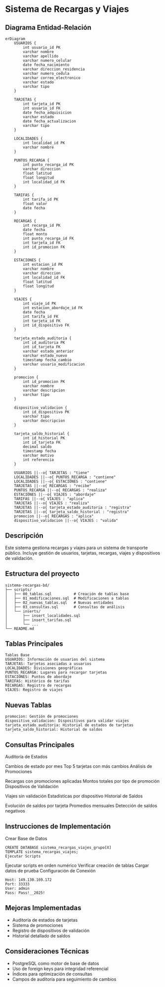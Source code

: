 # Sistema de Recargas y Viajes

## Diagrama Entidad-Relación

```mermaid
erDiagram
    USUARIOS {
        int usuario_id PK
        varchar nombre
        varchar apellido
        varchar numero_celular
        date fecha_nacimiento
        varchar direccion_residencia
        varchar numero_cedula
        varchar correo_electronico
        varchar estado
        varchar tipo
    }

    TARJETAS {
        int tarjeta_id PK
        int usuario_id FK
        date fecha_adquisicion
        varchar estado
        date fecha_actualizacion
        varchar tipo
    }

    LOCALIDADES {
        int localidad_id PK
        varchar nombre
    }

    PUNTOS_RECARGA {
        int punto_recarga_id PK
        varchar direccion
        float latitud
        float longitud
        int localidad_id FK
    }

    TARIFAS {
        int tarifa_id PK
        float valor
        date fecha
    }

    RECARGAS {
        int recarga_id PK
        date fecha
        float monto
        int punto_recarga_id FK
        int tarjeta_id FK
        int id_promocion FK
    }

    ESTACIONES {
        int estacion_id PK
        varchar nombre
        varchar direccion
        int localidad_id FK
        float latitud
        float longitud
    }

    VIAJES {
        int viaje_id PK
        int estacion_abordaje_id FK
        date fecha
        int tarifa_id FK
        int tarjeta_id FK
        int id_dispositivo FK
    }

    tarjeta_estado_auditoria {
        int id_auditoria PK
        int id_tarjeta FK
        varchar estado_anterior
        varchar estado_nuevo
        timestamp fecha_cambio
        varchar usuario_modificacion
    }

    promocion {
        int id_promocion PK
        varchar nombre
        varchar descripcion
        varchar tipo
    }

    dispositivo_validacion {
        int id_dispositivo PK
        varchar tipo
        varchar descripcion
    }

    tarjeta_saldo_historial {
        int id_historial PK
        int id_tarjeta FK
        decimal saldo
        timestamp fecha
        varchar motivo
        int referencia
    }

    USUARIOS ||--o{ TARJETAS : "tiene"
    LOCALIDADES ||--o{ PUNTOS_RECARGA : "contiene"
    LOCALIDADES ||--o{ ESTACIONES : "contiene"
    TARJETAS ||--o{ RECARGAS : "recibe"
    PUNTOS_RECARGA ||--o{ RECARGAS : "realiza"
    ESTACIONES ||--o{ VIAJES : "abordaje"
    TARIFAS ||--o{ VIAJES : "aplica"
    TARJETAS ||--o{ VIAJES : "realiza"
    TARJETAS ||--o{ tarjeta_estado_auditoria : "registra"
    TARJETAS ||--o{ tarjeta_saldo_historial : "registra"
    promocion ||--o{ RECARGAS : "aplica"
    dispositivo_validacion ||--o{ VIAJES : "valida"
```

## Descripción

Este sistema gestiona recargas y viajes para un sistema de transporte público. Incluye gestión de usuarios, tarjetas, recargas, viajes y dispositivos de validación.

## Estructura del proyecto


```
sistema-recargas-bd/
├── scripts/
│   ├── 00_tablas.sql          # Creación de tablas base
│   ├── 01_modificaciones.sql  # Modificaciones a tablas
│   ├── 02_nuevas_tablas.sql   # Nuevas entidades
│   ├── 03_consultas.sql       # Consultas de análisis
│   └── inserts/
│       ├── insert_localidades.sql
│       ├── insert_tarifas.sql
│       └── ...
└── README.md
```

## Tablas Principales
```
Tablas Base
USUARIOS: Información de usuarios del sistema
TARJETAS: Tarjetas asociadas a usuarios
LOCALIDADES: Divisiones geográficas
PUNTOS_RECARGA: Lugares para recargar tarjetas
ESTACIONES: Puntos de abordaje
TARIFAS: Histórico de tarifas
RECARGAS: Registro de recargas
VIAJES: Registro de viajes
```
## Nuevas Tablas
```
promocion: Gestión de promociones
dispositivo_validacion: Dispositivos para validar viajes
tarjeta_estado_auditoria: Historial de estados de tarjetas
tarjeta_saldo_historial: Historial de saldos
```
## Consultas Principales
Auditoría de Estados

Cambios de estado por mes
Top 5 tarjetas con más cambios
Análisis de Promociones

Recargas con promociones aplicadas
Montos totales por tipo de promoción
Dispositivos de Validación

Viajes sin validación
Estadísticas por dispositivo
Historial de Saldos

Evolución de saldos por tarjeta
Promedios mensuales
Detección de saldos negativos

## Instrucciones de Implementación
Crear Base de Datos
```
CREATE DATABASE sistema_recargas_viajes_grupo[X] 
TEMPLATE sistema_recargas_viajes;
Ejecutar Scripts
```
Ejecutar scripts en orden numérico
Verificar creación de tablas
Cargar datos de prueba
Configuración de Conexión
```
Host: 149.130.169.172
Port: 33333
User: admin
Pass: Pass!__2025!
```
## Mejoras Implementadas
- Auditoría de estados de tarjetas
- Sistema de promociones
- Registro de dispositivos de validación
- Historial detallado de saldos
## Consideraciones Técnicas
- PostgreSQL como motor de base de datos
- Uso de foreign keys para integridad referencial
- Índices para optimización de consultas
- Campos de auditoría para seguimiento de cambios
